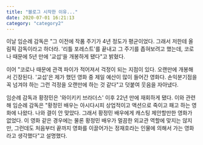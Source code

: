 ```yaml
---
title: "블로그 시작한 이유..."
date: 2020-07-01 16:21:13
category: "category2"
---
```


이날 임순례 감독은 "그 이전에 작품 주기가 4년 정도가 평균이었다. 그래서 저한테 올림픽 감독이라고 하더라. '리틀 포레스트'를 끝내고 그 주기를 좁혀보려고 했는데, 코로나 때문에 5년 만에 '교섭'을 개봉하게 됐다"고 밝혔다.

이어 "코로나 때문에 관객 파이가 적어져서 걱정이 되는 지점이 있다. 오랜만에 개봉해서 긴장된다. '교섭'은 제가 했던 영화 중 제일 예산이 많이 들어간 영화다. 손익분기점을 꼭 넘겨야 하는 그런 걱정을 오랜만에 하는 것 같다"고 덧붙여 웃음을 자아냈다.

임순례 감독과 황정민은 '와이키키 브라더스' 이후 22년 만에 재회하게 됐다. 이와 관련해 임순례 감독은 "황정민 배우는 아시다시피 상업적이고 액션으로 죽이고 패고 하는 영화에 나왔다. 나와 결이 안 맞았다. 그래서 황정민 배우에게 캐스팅 제안할만한 영화가 없었다. 이 영화 같은 경우에는 물론 황정민 배우가 멀끔한 외교관 역할에 맞지는 않지만, 그런데도 처음부터 끝까지 영화를 이끌어가는 정재호라는 인물에 의해서 가는 영화라고 생각했다"고 설명했다.
